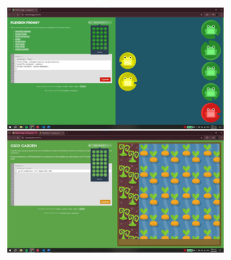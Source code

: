![FlexBox Froggy](https://github.com/DSAW-2025-I/my-cv-part-c-frog-carrots-deploy-vykymoon/blob/c7922a66f2d293b0cd1abc7f273f197fea465289/FroggyCSS.jpeg)
![GridGarden](https://github.com/DSAW-2025-I/my-cv-part-c-frog-carrots-deploy-vykymoon/blob/43c8f7ca3f03ae8b87de4b661717ca3cf0bf759c/GRIDgarden.jfif)
